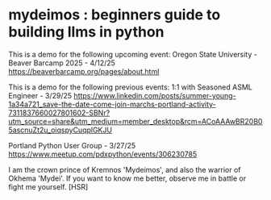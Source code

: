 # mydeimos : beginners guide to building llms in python

This is a demo for the following upcoming event:
Oregon State University - Beaver Barcamp 2025 - 4/12/25
https://beaverbarcamp.org/pages/about.html

This is a demo for the following previous events:
1:1 with Seasoned ASML Engineer - 3/29/25
https://www.linkedin.com/posts/summer-young-1a34a721_save-the-date-come-join-marchs-portland-activity-7311837660027801602-SBNr?utm_source=share&utm_medium=member_desktop&rcm=ACoAAAwBR20B05ascnuZt2u_oiqspyCuqplGKJU

Portland Python User Group - 3/27/25
https://www.meetup.com/pdxpython/events/306230785

I am the crown prince of Kremnos 'Mydeimos', and also the warrior of Okhema 'Mydei'. If you want to know me better, observe me in battle or fight me yourself. [HSR]
